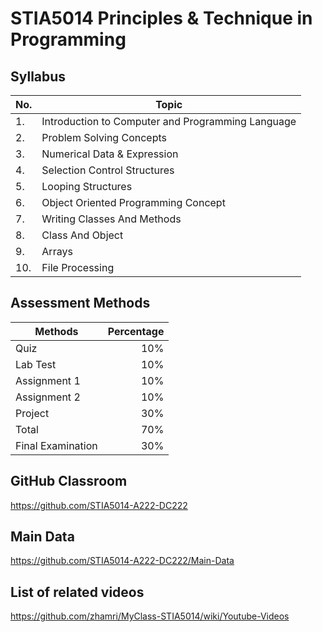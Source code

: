 # STIA5014 Principles & Technique in Programming

## Syllabus

|No.| Topic |
|---|----------|
|1. | Introduction to Computer and Programming Language |
|2. | Problem Solving Concepts |
|3. | Numerical Data &  Expression |
|4. | Selection Control Structures |
|5. | Looping Structures |
|6. | Object Oriented Programming Concept |
|7. | Writing Classes And Methods |
|8. | Class And Object |
|9. | Arrays |
|10. | File Processing |

## Assessment Methods

|Methods                | Percentage |
|---------------------- |-----------:|
|Quiz                   | 10% |
|Lab Test               | 10% |
|Assignment 1           | 10% |
|Assignment 2           | 10% |
|Project                | 30% |
|Total                  | 70% |
|Final Examination      | 30% |


## GitHub Classroom
https://github.com/STIA5014-A222-DC222

## Main Data
https://github.com/STIA5014-A222-DC222/Main-Data

## List of related videos
https://github.com/zhamri/MyClass-STIA5014/wiki/Youtube-Videos

